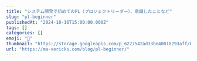 ```yaml
---
title: "システム開発で初めてのPL（プロジェクトリーダー）、意識したことなど"
slug: "pl-beginner"
publishedAt: "2024-10-16T15:00:00.000Z"
tags: []
categories: []
emoji: "🐺"
thumbnail: "https://storage.googleapis.com/p_6227542ad33be40018293aff/bb4ac661-e9d4-4b1e-af69-1b7598812bc0/pl-beginner.jpg"
url: "https://ma-vericks.com/blog/pl-beginner/"
---
```


